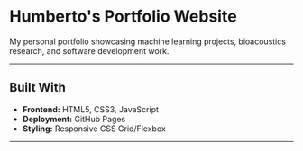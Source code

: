 # Humberto's Portfolio Website
My personal portfolio showcasing machine learning projects, bioacoustics research, and software development work.

---

## Built With

- **Frontend:** HTML5, CSS3, JavaScript
- **Deployment:** GitHub Pages
- **Styling:** Responsive CSS Grid/Flexbox

---
